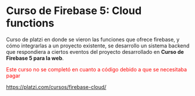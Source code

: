 # Curso de Firebase 5: Cloud functions

Curso de platzi en donde se vieron las funciones que ofrece firebase, y cómo integrarlas a un proyecto existente, se desarrollo un sistema backend que respondiera a ciertos eventos del proyecto desarrollado en **Curso de Firebase 5 para la web**.

<font color='red'>Este curso no se completó en cuanto a código debido a que se necesitaba pagar</font>

https://platzi.com/cursos/firebase-cloud/